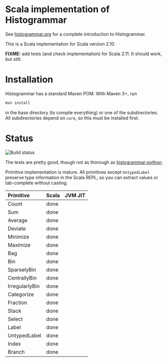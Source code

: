 Scala implementation of Histogrammar
====================================

See [histogrammar.org](http://histogrammar.org) for a complete introduction to Histogrammar.

This is a Scala implementation for Scala version 2.10.

**FIXME:** add tests (and check implementation) for Scala 2.11. It should work, but still.

Installation
============

Histogrammar has a standard Maven POM. With Maven 3+, run

```bash
mvn install
```

in the base directory (to compile everything) or one of the subdirectories. All subdirectories depend on `core`, so this must be installed first.

Status
======

![Build status](https://travis-ci.org/histogrammar/histogrammar-scala.svg)

The tests are pretty good, though not as thorough as [histogrammar-python](https://github.com/histogrammar/histogrammar-python).

Primitive implementation is mature. All primitives except `UntypedLabel` preserve type information in the Scala REPL, so you can extract values or tab-complete without casting.

| Primitive         | Scala | JVM JIT |
|:------------------|:------|:--------|
| Count             | done  |         |
| Sum               | done  |         |
| Average           | done  |         |
| Deviate           | done  |         |
| Minimize          | done  |         |
| Maximize          | done  |         |
| Bag               | done  |         |
| Bin               | done  |         |
| SparselyBin       | done  |         |
| CentrallyBin      | done  |         |
| IrregularlyBin    | done  |         |
| Categorize        | done  |         |
| Fraction          | done  |         |
| Stack             | done  |         |
| Select            | done  |         |
| Label             | done  |         |
| UntypedLabel      | done  |         |
| Index             | done  |         |
| Branch            | done  |         |
